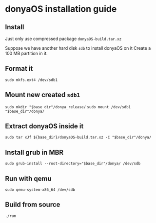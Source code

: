 # donyaOS installation guide

## Install

Just only use compressed package `donyaOS-build.tar.xz`

Suppose we have another hard disk `sdb` to install donyaOS on it
Create a 100 MB partition in it.

## Format it

`sudo mkfs.ext4 /dev/sdb1`

## Mount new created `sdb1`

`sudo mkdir "$base_dir"/donya_release/`
`sudo mount /dev/sdb1 "$base_dir"/donya/`

## Extract donyaOS inside it

`sudo tar xJf ${base_dir}/donyaOS-build.tar.xz -C "$base_dir"/donya/`

## Install grub in MBR

`sudo grub-install --root-directory="$base_dir"/donya/ /dev/sdb`

## Run with qemu

`sudo qemu-system-x86_64 /dev/sdb`

## Build from source

`./run`

